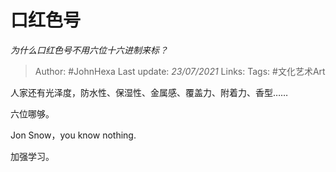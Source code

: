 # 口红色号
*为什么口红色号不用六位十六进制来标？*

> Author: #JohnHexa
Last update: *23/07/2021* 
Links:
Tags:  #文化艺术Art



人家还有光泽度，防水性、保湿性、金属感、覆盖力、附着力、香型……

六位哪够。

Jon Snow，you know nothing.

加强学习。



